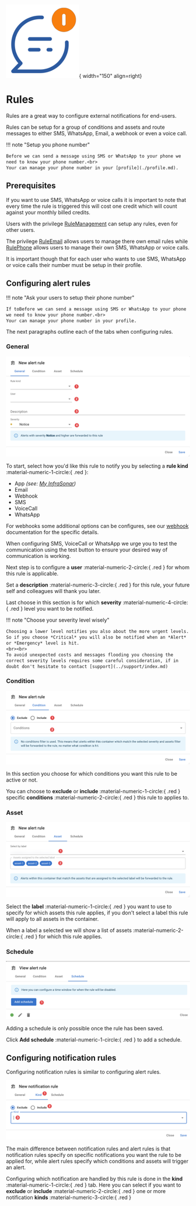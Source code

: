 ![Rules](../images/application_rules.png){ width="150" align=right}

# Rules

Rules are a great way to configure external notifications for end-users.

Rules can be setup for a group of conditions and assets and route messages to either SMS, WhatsApp, Email, a webhook or even a voice call.

!!! note "Setup you phone number"

    Before we can send a message using SMS or WhatsApp to your phone we need to know your phone number.<br>
    Your can manage your phone number in your [profile](./profile.md).

## Prerequisites

If you want to use SMS, WhatsApp or voice calls it is important to note that every time the rule is triggered this will cost one credit which will count against your monthly billed credits.

Users with the privilege [RuleManagement](./users.md#rulemanagement) can setup any rules, even for other users.

The privilege [RuleEmail](./users.md#ruleemail) allows users to manage there own email rules while [RulePhone](./users.md#rulephone) allows users to manage their own SMS, WhatsApp or voice calls.

It is important though that for each user who wants to use SMS, WhatsApp or voice calls their number must be setup in their profile.

## Configuring alert rules

!!! note "Ask your users to setup their phone number"

    If toBefore we can send a message using SMS or WhatsApp to your phone we need to know your phone number.<br>
    Your can manage your phone number in your profile.

The next paragraphs outline each of the tabs when configuring rules.

### General

![Rules screenshot general](../images/application_rules_screenshot_01.png)

To start, select how you'd like this rule to notify you by selecting a **rule kind** :material-numeric-1-circle:{ .red }:

* App _(see: [My InfraSonar](../../../guides/my-infrasonar/))_
* Email
* Webhook
* SMS
* VoiceCall
* WhatsApp

For webhooks some additional options can be configures, see our [webhook](./webhooks.md) documentation for the specific details.

When configuring SMS, VoiceCall or WhatsApp we urge you to test the communication using the test button to ensure your desired way of communication is working.

Next step is to configure a **user** :material-numeric-2-circle:{ .red }  for whom this rule is applicable.

Set a **description** :material-numeric-3-circle:{ .red }  for this rule, your future self and colleagues will thank you later.

Last choose in this section is for which **severity** :material-numeric-4-circle:{ .red }  level you want to be notified.

!!! note "Choose your severity level wisely"

    Choosing a lower level notifies you also about the more urgent levels. So if you choose *Critical* you will also be notified when an *Alert* or *Emergency* level is hit.
    <br><br>
    To avoid unexpected costs and messages flooding you choosing the correct severity levels requires some careful consideration, if in doubt don't hesitate to contact [support](../support/index.md)

### Condition

![Rules screenshot condition](../images/application_rules_screenshot_02.png)

In this section you choose for which conditions you want this rule to be active or not.

You can choose to **exclude** or **include** :material-numeric-1-circle:{ .red } specific **conditions** :material-numeric-2-circle:{ .red } this rule to applies to.

### Asset

![Rules screenshot asset](../images/application_rules_screenshot_03.png)

Select the **label** :material-numeric-1-circle:{ .red } you want to use to specify for which assets this rule applies, if you don't select a label this rule will apply to all assets in the container.

When a label a selected we will show a list of assets :material-numeric-2-circle:{ .red } for which this rule applies.

### Schedule

![Rules screenshot schedule](../images/application_rules_screenshot_04.png)

Adding a schedule is only possible once the rule has been saved.

Click **Add schedule** :material-numeric-1-circle:{ .red } to add a schedule.


## Configuring notification rules

Configuring notification rules is similar to configuring alert rules.

![Rules screenshot schedule](../images/application_rules_screenshot_05.png)

The main difference between notification rules and alert rules is that notification rules specify on specific notifications you want the rule to be applied for, while alert rules specify which conditions and assets will trigger an alert.

Configuring which notification are handled by this rule is done in the **kind** :material-numeric-1-circle:{ .red } tab. Here you can select if you want to  **exclude** or **include** :material-numeric-2-circle:{ .red } one or more notification **kinds** :material-numeric-3-circle:{ .red }


